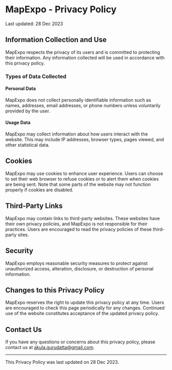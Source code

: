 # MapExpo - Privacy Policy

Last updated: 28 Dec 2023

## Information Collection and Use

MapExpo respects the privacy of its users and is committed to protecting their information. Any information collected will be used in accordance with this privacy policy.

### Types of Data Collected

#### Personal Data

MapExpo does not collect personally identifiable information such as names, addresses, email addresses, or phone numbers unless voluntarily provided by the user.

#### Usage Data

MapExpo may collect information about how users interact with the website. This may include IP addresses, browser types, pages viewed, and other statistical data.

## Cookies

MapExpo may use cookies to enhance user experience. Users can choose to set their web browser to refuse cookies or to alert them when cookies are being sent. Note that some parts of the website may not function properly if cookies are disabled.

## Third-Party Links

MapExpo may contain links to third-party websites. These websites have their own privacy policies, and MapExpo is not responsible for their practices. Users are encouraged to read the privacy policies of these third-party sites.

## Security

MapExpo employs reasonable security measures to protect against unauthorized access, alteration, disclosure, or destruction of personal information.

## Changes to this Privacy Policy

MapExpo reserves the right to update this privacy policy at any time. Users are encouraged to check this page periodically for any changes. Continued use of the website constitutes acceptance of the updated privacy policy.

## Contact Us

If you have any questions or concerns about this privacy policy, please contact us at [akula.gurudatta@gmail.com](mailto:akula.gurudatta@gmail.com).

---

This Privacy Policy was last updated on 28 Dec 2023.
